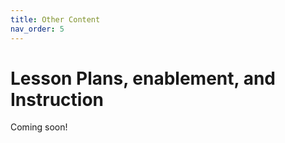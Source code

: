 ```yaml
---
title: Other Content
nav_order: 5
---
```


# Lesson Plans, enablement, and Instruction

Coming soon! 
